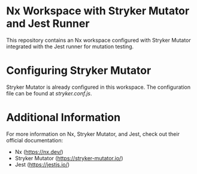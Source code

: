 # Nx Workspace with Stryker Mutator and Jest Runner

This repository contains an Nx workspace configured with Stryker Mutator integrated with the Jest runner for mutation testing.

# Configuring Stryker Mutator

Stryker Mutator is already configured in this workspace. The configuration file can be found at *stryker.conf.js*.

# Additional Information
For more information on Nx, Stryker Mutator, and Jest, check out their official documentation:

- Nx (https://nx.dev/)
- Stryker Mutator (https://stryker-mutator.io/)
- Jest (https://jestjs.io/)
